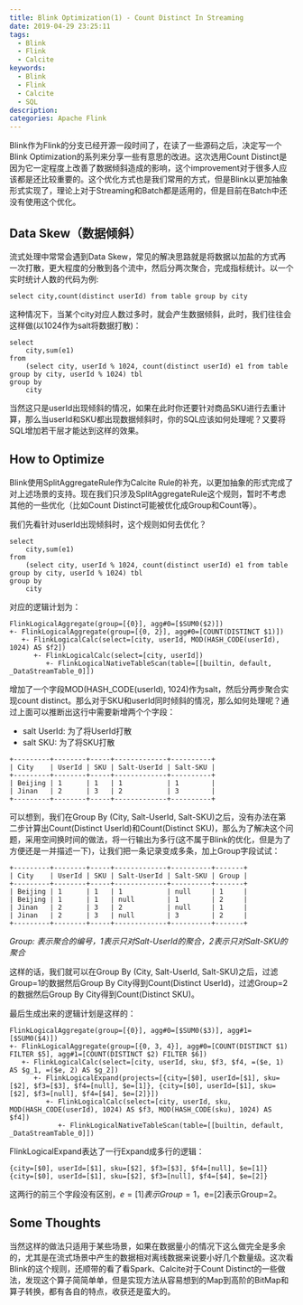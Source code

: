 ```yaml
---
title: Blink Optimization(1) - Count Distinct In Streaming
date: 2019-04-29 23:25:11
tags: 
  - Blink
  - Flink
  - Calcite
keywords: 
  - Blink
  - Flink
  - Calcite
  - SQL
description:
categories: Apache Flink
---
```


Blink作为Flink的分支已经开源一段时间了，在读了一些源码之后，决定写一个Blink Optimization的系列来分享一些有意思的改进。这次选用Count Distinct是因为它一定程度上改善了数据倾斜造成的影响，这个improvement对于很多人应该都是还比较重要的。这个优化方式也是我们常用的方式，但是Blink以更加抽象形式实现了，理论上对于Streaming和Batch都是适用的，但是目前在Batch中还没有使用这个优化。

## Data Skew（数据倾斜）

流式处理中常常会遇到Data Skew，常见的解决思路就是将数据以加盐的方式再一次打散，更大程度的分散到各个流中，然后分两次聚合，完成指标统计。以一个实时统计人数的代码为例:

```
select city,count(distinct userId) from table group by city
```

这种情况下，当某个city对应人数过多时，就会产生数据倾斜，此时，我们往往会这样做(以1024作为salt将数据打散)：

```
select
    city,sum(e1)
from
    (select city, userId % 1024, count(distinct userId) e1 from table group by city, userId % 1024) tbl
group by 
    city    
```

当然这只是userId出现倾斜的情况，如果在此时你还要针对商品SKU进行去重计算，那么当userId和SKU都出现数据倾斜时，你的SQL应该如何处理呢？又要将SQL增加若干层才能达到这样的效果。


## How to Optimize

Blink使用SplitAggregateRule作为Calcite Rule的补充，以更加抽象的形式完成了对上述场景的支持。现在我们只涉及SplitAggregateRule这个规则，暂时不考虑其他的一些优化（比如Count Distinct可能被优化成Group和Count等）。

我们先看针对userId出现倾斜时，这个规则如何去优化？

```
select
    city,sum(e1)
from
    (select city, userId % 1024, count(distinct userId) e1 from table group by city, userId % 1024) tbl
group by 
    city    
```

对应的逻辑计划为：

```
FlinkLogicalAggregate(group=[{0}], agg#0=[$SUM0($2)])
+- FlinkLogicalAggregate(group=[{0, 2}], agg#0=[COUNT(DISTINCT $1)])
   +- FlinkLogicalCalc(select=[city, userId, MOD(HASH_CODE(userId), 1024) AS $f2])
      +- FlinkLogicalCalc(select=[city, userId])
         +- FlinkLogicalNativeTableScan(table=[[builtin, default, _DataStreamTable_0]])
```

增加了一个字段MOD(HASH_CODE(userId), 1024)作为salt，然后分两步聚合实现count distinct。那么对于SKU和userId同时倾斜的情况，那么如何处理呢？通过上面可以推断出这行中需要新增两个个字段：

* salt UserId: 为了将UserId打散
* salt SKU: 为了将SKU打散

```
+---------+--------+-----+-------------+----------+
| City    | UserId | SKU | Salt-UserId | Salt-SKU |
+---------+--------+-----+-------------+----------+
| Beijing | 1      | 1   | 1           | 1        |
| Jinan   | 2      | 3   | 2           | 3        |
+---------+--------+-----+-------------+----------+
```

可以想到，我们在Group By (City, Salt-UserId, Salt-SKU)之后，没有办法在第二步计算出Count(Distinct UserId)和Count(Distinct SKU)，那么为了解决这个问题，采用空间换时间的做法，将一行输出为多行(这不属于Blink的优化，但是为了方便还是一并描述一下)，让我们把一条记录变成多条，加上Group字段试试：


```
+---------+--------+-----+-------------+----------+-------+
| City    | UserId | SKU | Salt-UserId | Salt-SKU | Group |
+---------+--------+-----+-------------+----------+-------+
| Beijing | 1      | 1   | 1           | null     | 1     |
| Beijing | 1      | 1   | null        | 1        | 2     |
| Jinan   | 2      | 3   | 2           | null     | 1     |
| Jinan   | 2      | 3   | null        | 3        | 2     |
+---------+--------+-----+-------------+----------+-------+
```

*Group: 表示聚合的编号，1表示只对Salt-UserId的聚合，2表示只对Salt-SKU的聚合*  

这样的话，我们就可以在Group By (City, Salt-UserId, Salt-SKU)之后，过滤Group=1的数据然后Group By City得到Count(Distinct UserId)，过滤Group=2的数据然后Group By City得到Count(Distinct SKU)。
  
最后生成出来的逻辑计划是这样的：

```
FlinkLogicalAggregate(group=[{0}], agg#0=[$SUM0($3)], agg#1=[$SUM0($4)])
+- FlinkLogicalAggregate(group=[{0, 3, 4}], agg#0=[COUNT(DISTINCT $1) FILTER $5], agg#1=[COUNT(DISTINCT $2) FILTER $6])
   +- FlinkLogicalCalc(select=[city, userId, sku, $f3, $f4, =($e, 1) AS $g_1, =($e, 2) AS $g_2])
      +- FlinkLogicalExpand(projects=[{city=[$0], userId=[$1], sku=[$2], $f3=[$3], $f4=[null], $e=[1]}, {city=[$0], userId=[$1], sku=[$2], $f3=[null], $f4=[$4], $e=[2]}])
         +- FlinkLogicalCalc(select=[city, userId, sku, MOD(HASH_CODE(userId), 1024) AS $f3, MOD(HASH_CODE(sku), 1024) AS $f4])
            +- FlinkLogicalNativeTableScan(table=[[builtin, default, _DataStreamTable_0]])
```

FlinkLogicalExpand表达了一行Expand成多行的逻辑：

```
{city=[$0], userId=[$1], sku=[$2], $f3=[$3], $f4=[null], $e=[1]}
{city=[$0], userId=[$1], sku=[$2], $f3=[null], $f4=[$4], $e=[2]}
```

这两行的前三个字段没有区别，$e=[1]表示Group=1，$e=[2]表示Group=2。

## Some Thoughts

当然这样的做法只适用于某些场景，如果在数据量小的情况下这么做完全是多余的，尤其是在流式场景中产生的数据相对离线数据来说要小好几个数量级。这次看Blink的这个规则，还顺带的看了看Spark、Calcite对于Count Distinct的一些做法，发现这个算子简简单单，但是实现方法从容易想到的Map到高阶的BitMap和算子转换，都有各自的特点，收获还是蛮大的。
